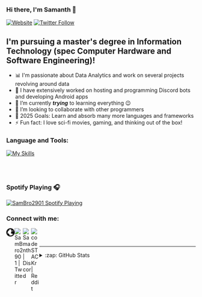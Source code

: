 ### Hi there, I'm Samanth 👋

[![Website](https://img.shields.io/website?down_color=red&down_message=Offline&label=SamBro2901.github.io&style=for-the-badge&up_color=green&up_message=Online&url=https%3A%2F%2Fsambro2901.github.io%2F)](https://sambro2901.github.io)
[![Twitter Follow](https://img.shields.io/twitter/follow/SamBro2901?color=1DA1F2&logo=twitter&style=for-the-badge)](https://twitter.com/intent/follow?original_referer=https%3A%2F%2Fgithub.com%2FSamBro2901&screen_name=SamBro2901)

## I'm pursuing a master's degree in Information Technology (spec Computer Hardware and Software Engineering)!

- 📊 I'm passionate about Data Analytics and work on several projects revolving around data 
- 🔭 I have extensively worked on hosting and programming Discord bots and developing Android apps
- 🌱 I’m currently **_trying_** to learning everything 😉
- 👯 I’m looking to collaborate with other programmers
- 🥅 2025 Goals: Learn and absorb many more languages and frameworks
- ⚡ Fun fact: I love sci-fi movies, gaming, and thinking out of the box!

### Language and Tools:

[![My Skills](https://skillicons.dev/icons?i=vscode,androidstudio,firebase,js,discordjs,nodejs,mongodb,heroku,postman,vercel,java,py,pycharm,sklearn,tensorflow,html,css,raspberrypi,git,github,gitlab,anaconda,arduino,notion&perline=8&theme=light)](https://skillicons.dev)

<br />
<br />

### Spotify Playing 🎧

[<img src="https://novatorem.sambro2901.vercel.app/api/spotify" alt="SamBro2901 Spotify Playing" width="350" />](https://open.spotify.com/user/97d9649907da49d383f35cf03dc3a177)

### Connect with me:

[<img align="left" alt="SamBro2901.com" width="22px" src="https://raw.githubusercontent.com/iconic/open-iconic/master/svg/globe.svg" />][website]
[<img align="left" alt="SamBro2901 | Twitter" width="22px" src="https://cdn.jsdelivr.net/npm/simple-icons@v3/icons/twitter.svg" />][twitter]
[<img align="left" alt="Samanth | Discord" width="22px" src="https://cdn.jsdelivr.net/npm/simple-icons@v3/icons/discord.svg" />][discord]
[<img align="left" alt="codeSTACKr | Reddit" width="22px" src="https://cdn.jsdelivr.net/npm/simple-icons@v3/icons/reddit.svg" />][reddit]

<br />
<br />

---

<details>
  <summary>:zap: GitHub Stats</summary>

  <img align="left" alt="SamBro2901's GitHub Stats" src="https://github-readme-stats.vercel.app/api?username=SamBro2901&show_icons=true&hide_border=true&count_private=true&theme=radical" />

</details>

[website]: https://SamBro2901.com
[twitter]: https://twitter.com/SamBro2901
[discord]: https://discord.gg/codm
[reddit]: https://www.reddit.com/u/SamBro2901
